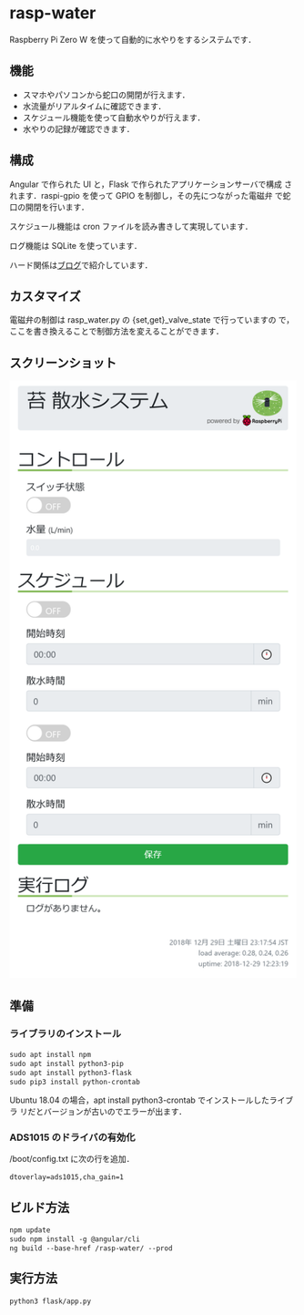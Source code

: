 # rasp-water

Raspberry Pi Zero W を使って自動的に水やりをするシステムです．

## 機能

- スマホやパソコンから蛇口の開閉が行えます．
- 水流量がリアルタイムに確認できます．
- スケジュール機能を使って自動水やりが行えます．
- 水やりの記録が確認できます．

## 構成

Angular で作られた UI と，Flask で作られたアプリケーションサーバで構成
されます．raspi-gpio を使って GPIO を制御し，その先につながった電磁弁
で蛇口の開閉を行います．

スケジュール機能は cron ファイルを読み書きして実現しています．

ログ機能は SQLite を使っています．

ハード関係は[ブログ](https://rabbit-note.com/2018/12/31/raspberry-pi-watering-system-hard/)で紹介しています．

## カスタマイズ

電磁弁の制御は rasp_water.py の {set,get}_valve_state で行っていますの
で，ここを書き換えることで制御方法を変えることができます．

## スクリーンショット

<img src="screenshot.png" width="777">

## 準備

### ライブラリのインストール

```bash:bash
sudo apt install npm
sudo apt install python3-pip
sudo apt install python3-flask
sudo pip3 install python-crontab
```

Ubuntu 18.04 の場合，apt install python3-crontab でインストールしたライブラ
リだとバージョンが古いのでエラーが出ます．

### ADS1015 のドライバの有効化

/boot/config.txt に次の行を追加．

```bash:bash
dtoverlay=ads1015,cha_gain=1
```

## ビルド方法

```bash:bash
npm update
sudo npm install -g @angular/cli
ng build --base-href /rasp-water/ --prod
```

## 実行方法

```bash:bash
python3 flask/app.py
```
